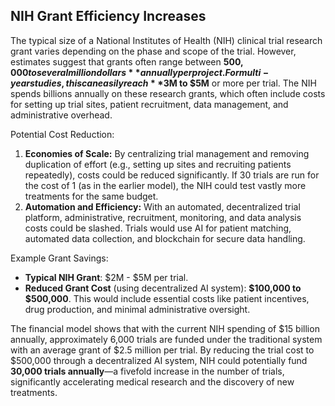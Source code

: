 ## NIH Grant Efficiency Increases

The typical size of a National Institutes of Health (NIH) clinical trial research grant varies depending on the phase and scope of the trial. However, estimates suggest that grants often range between **$500,000 to several million dollars** annually per project. For multi-year studies, this can easily reach **$3M to $5M** or more per trial. The NIH spends billions annually on these research grants, which often include costs for setting up trial sites, patient recruitment, data management, and administrative overhead.

Potential Cost Reduction:

1. **Economies of Scale:** By centralizing trial management and removing duplication of effort (e.g., setting up sites and recruiting patients repeatedly), costs could be reduced significantly. If 30 trials are run for the cost of 1 (as in the earlier model), the NIH could test vastly more treatments for the same budget.  
2. **Automation and Efficiency:** With an automated, decentralized trial platform, administrative, recruitment, monitoring, and data analysis costs could be slashed. Trials would use AI for patient matching, automated data collection, and blockchain for secure data handling.

Example Grant Savings:

* **Typical NIH Grant**: $2M \- $5M per trial.  
* **Reduced Grant Cost** (using decentralized AI system): **$100,000 to $500,000**. This would include essential costs like patient incentives, drug production, and minimal administrative oversight.

The financial model shows that with the current NIH spending of $15 billion annually, approximately 6,000 trials are funded under the traditional system with an average grant of $2.5 million per trial. By reducing the trial cost to $500,000 through a decentralized AI system, NIH could potentially fund **30,000 trials annually**—a fivefold increase in the number of trials, significantly accelerating medical research and the discovery of new treatments.
